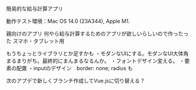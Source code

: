 簡易的な給与計算アプリ

動作テスト環境：Mac OS 14.0 (23A344), Apple M1.

親向けのアプリ
何やら給与計算するためのアプリが欲しいらしいので作ったった
スマホ・タブレット用

もうちょっとライブラリとか足すかも
・モダンなUIにする。モダンなUI大体角まるまりがち。最終的にまんまるなるんか。
・フォントデザイン変える。
・要素の配置
・inputのデザイン　border: none; radius も

次のアプデで新しくブランチ作成してVue.jsに切り替える？
